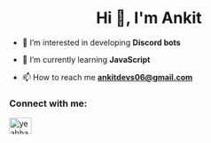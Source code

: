 <h1 align="center">Hi 👋, I'm Ankit</h1>

- 🔭 I’m interested in developing **Discord bots**

- 🌱 I’m currently learning **JavaScript**

- 📫 How to reach me **ankitdevs06@gmail.com**

<h3 align="left">Connect with me:</h3>
<p align="left">
<a href="https://instagram.com/yeahhankit" target="blank"><img align="center" src="https://raw.githubusercontent.com/rahuldkjain/github-profile-readme-generator/master/src/images/icons/Social/instagram.svg" alt="yeahhankit" height="30" width="40" /></a>
</p>
